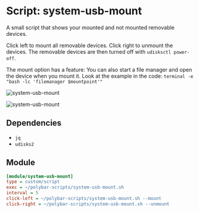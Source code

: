 # Script: system-usb-mount

A small script that shows your mounted and not mounted removable devices.

Click left to mount all removable devices. Click right to unmount the devices. The removable devices are then turned off with `udisksctl power-off`.

The mount option has a feature: You can also start a file manager and open the device when you mount it. Look at the example in the code: `terminal -e "bash -lc 'filemanager $mountpoint'"`

![system-usb-mount](screenshots/1.png)

![system-usb-mount](screenshots/2.png)


## Dependencies

* `jq`
* `udisks2`


## Module

```ini
[module/system-usb-mount]
type = custom/script
exec = ~/polybar-scripts/system-usb-mount.sh
interval = 5
click-left = ~/polybar-scripts/system-usb-mount.sh --mount
click-right = ~/polybar-scripts/system-usb-mount.sh --unmount
```
